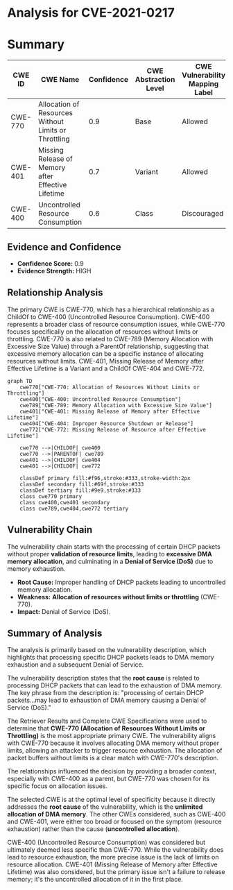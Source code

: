 # Analysis for CVE-2021-0217

# Summary
| CWE ID | CWE Name | Confidence | CWE Abstraction Level | CWE Vulnerability Mapping Label | CWE-Vulnerability Mapping Notes |
|---|---|---|---|---|---|
| CWE-770 | Allocation of Resources Without Limits or Throttling | 0.9 | Base | Allowed | Primary CWE |
| CWE-401 | Missing Release of Memory after Effective Lifetime | 0.7 | Variant | Allowed | Secondary Candidate |
| CWE-400 | Uncontrolled Resource Consumption | 0.6 | Class | Discouraged | Secondary Candidate |

## Evidence and Confidence

*   **Confidence Score:** 0.9
*   **Evidence Strength:** HIGH

## Relationship Analysis
The primary CWE is CWE-770, which has a hierarchical relationship as a ChildOf to CWE-400 (Uncontrolled Resource Consumption). CWE-400 represents a broader class of resource consumption issues, while CWE-770 focuses specifically on the allocation of resources without limits or throttling. CWE-770 is also related to CWE-789 (Memory Allocation with Excessive Size Value) through a ParentOf relationship, suggesting that excessive memory allocation can be a specific instance of allocating resources without limits. CWE-401, Missing Release of Memory after Effective Lifetime is a Variant and a ChildOf CWE-404 and CWE-772.

```mermaid
graph TD
    cwe770["CWE-770: Allocation of Resources Without Limits or Throttling"]
    cwe400["CWE-400: Uncontrolled Resource Consumption"]
    cwe789["CWE-789: Memory Allocation with Excessive Size Value"]
    cwe401["CWE-401: Missing Release of Memory after Effective Lifetime"]
    cwe404["CWE-404: Improper Resource Shutdown or Release"]
    cwe772["CWE-772: Missing Release of Resource after Effective Lifetime"]

    cwe770 -->|CHILDOF| cwe400
    cwe770 -->|PARENTOF| cwe789
    cwe401 -->|CHILDOF| cwe404
    cwe401 -->|CHILDOF| cwe772
    
    classDef primary fill:#f96,stroke:#333,stroke-width:2px
    classDef secondary fill:#69f,stroke:#333
    classDef tertiary fill:#9e9,stroke:#333
    class cwe770 primary
    class cwe400,cwe401 secondary
    class cwe789,cwe404,cwe772 tertiary
```

## Vulnerability Chain
The vulnerability chain starts with the processing of certain DHCP packets without proper **validation of resource limits**, leading to **excessive DMA memory allocation**, and culminating in a **Denial of Service (DoS)** due to memory exhaustion.
  - **Root Cause:** Improper handling of DHCP packets leading to uncontrolled memory allocation.
  - **Weakness:** **Allocation of resources without limits or throttling** (CWE-770).
  - **Impact:** Denial of Service (DoS).

## Summary of Analysis
The analysis is primarily based on the vulnerability description, which highlights that processing specific DHCP packets leads to DMA memory exhaustion and a subsequent Denial of Service.

The vulnerability description states that the **root cause** is related to processing DHCP packets that can lead to the exhaustion of DMA memory. The key phrase from the description is: "processing of certain DHCP packets...may lead to exhaustion of DMA memory causing a Denial of Service (DoS)."

The Retriever Results and Complete CWE Specifications were used to determine that **CWE-770 (Allocation of Resources Without Limits or Throttling)** is the most appropriate primary CWE. The vulnerability aligns with CWE-770 because it involves allocating DMA memory without proper limits, allowing an attacker to trigger resource exhaustion. The allocation of packet buffers without limits is a clear match with CWE-770's description.

The relationships influenced the decision by providing a broader context, especially with CWE-400 as a parent, but CWE-770 was chosen for its specific focus on allocation issues.

The selected CWE is at the optimal level of specificity because it directly addresses the **root cause** of the vulnerability, which is the **unlimited allocation of DMA memory**. The other CWEs considered, such as CWE-400 and CWE-401, were either too broad or focused on the symptom (resource exhaustion) rather than the cause (**uncontrolled allocation**).

CWE-400 (Uncontrolled Resource Consumption) was considered but ultimately deemed less specific than CWE-770. While the vulnerability does lead to resource exhaustion, the more precise issue is the lack of limits on resource allocation. CWE-401 (Missing Release of Memory after Effective Lifetime) was also considered, but the primary issue isn't a failure to release memory; it's the uncontrolled allocation of it in the first place.